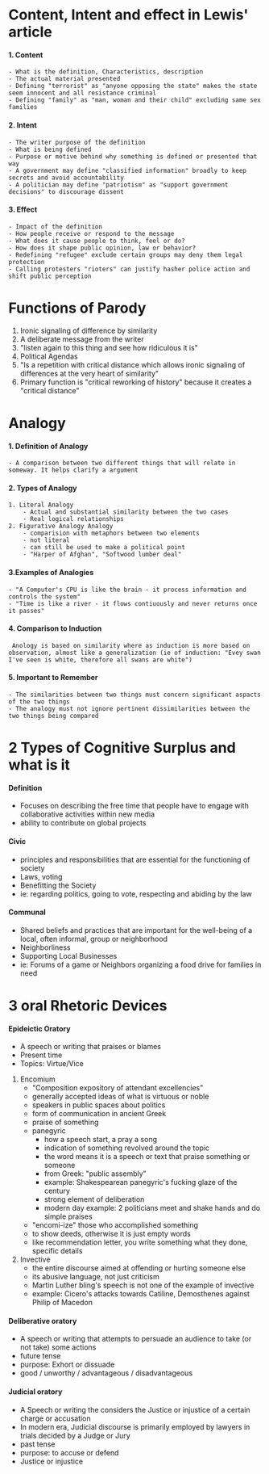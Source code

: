 # Content, Intent and effect in Lewis' article 
#### 1. Content
	- What is the definition, Characteristics, description
	- The actual material presented
	- Defining "terrorist" as "anyone opposing the state" makes the state seem innocent and all resistance criminal
	- Defining "family" as "man, woman and their child" excluding same sex families
#### 2.  Intent
	- The writer purpose of the definition
	- What is being defined
	- Purpose or motive behind why something is defined or presented that way
	- A government may define "classified information" broadly to keep secrets and avoid accountability
	- A politician may define "patriotism" as "support government decisions" to discourage dissent
#### 3. Effect
	- Impact of the definition
	- How people receive or respond to the message 
	- What does it cause people to think, feel or do? 
	- How does it shape public opinion, law or behavior?
	- Redefining "refugee" exclude certain groups may deny them legal protection
	- Calling protesters "rioters" can justify hasher police action and shift public perception

# Functions of Parody
1. Ironic signaling of difference by similarity
2. A deliberate message from the writer
3. "listen again to this thing and see how ridiculous it is"
4. Political Agendas 
5. "Is a repetition with critical distance which allows ironic signaling of differences at the very heart of similarity"
6. Primary function is "critical reworking of history" because it creates a "critical distance"

# Analogy
#### 1. Definition of Analogy
	- A comparison between two different things that will relate in someway. It helps clarify a argument

#### 2. Types of Analogy
	1. Literal Analogy
		- Actual and substantial similarity between the two cases
		- Real logical relationships
	2. Figurative Analogy Analogy
		- comparision with metaphors between two elements
		- not literal
		- can still be used to make a political point
		- "Harper of Afghan", "Softwood lumber deal"

#### 3.Examples of Analogies
	- "A Computer's CPU is like the brain - it process information and controls the system"
	- "Time is like a river - it flows contiuously and never returns once it passes"

#### 4. Comparison to Induction
	 Anology is based on similarity where as induction is more based on observation, almost like a generalization (ie of induction: "Evey swan I've seen is white, therefore all swans are white")

#### 5. Important to Remember
	- The similarities between two things must concern significant aspacts of the two things
	- The analogy must not ignore pertinent dissimilarities between the two things being compared

# 2 Types of Cognitive Surplus and what is it
#### Definition
- Focuses on describing the free time that people have to engage with collaborative activities within new media
- ability to contribute on global projects

#### Civic 
- principles and responsibilities that are essential for the functioning of society
- Laws, voting
- Benefitting the Society
- ie: regarding politics, going to vote, respecting and abiding by the law

#### Communal
- Shared beliefs and practices that are important for the well-being of a local, often informal, group or neighborhood
- Neighborliness
- Supporting Local Businesses
- ie: Forums of a game or Neighbors organizing a food drive for families in need 

# 3 oral Rhetoric Devices 
#### Epideictic Oratory
- A speech or writing that praises or blames
- Present time
- Topics: Virtue/Vice
1. Encomium
	- "Composition expository of attendant excellencies"
	-  generally accepted ideas of what is virtuous or noble 
	- speakers in public spaces about politics
	- form of communication in ancient Greek
	- praise of something 
	- panegyric
		- how a speech start, a pray a song
		- indication of something revolved around the topic
		- the word means it is a speech or text that praise something or someone
		- from Greek: "public assembly"
		- example: Shakespearean panegyric's fucking glaze of the century
		- strong element of deliberation 
		- modern day example: 2 politicians meet and shake hands and do simple praises 
	- "encomi-ize" those who accomplished something
	- to show deeds, otherwise it is just empty words
	- like recommendation letter, you write something what they done, specific details
2. Invective
    - the entire discourse aimed at offending or hurting someone else
	- its abusive language, not just criticism
    - Martin Luther bling's speech is not one of the example of invective
    - example: Cicero's attacks towards Catiline, Demosthenes against Philip of Macedon
    
#### Deliberative oratory
- A speech or writing that attempts to persuade an audience to take (or not take) some actions
- future tense
- purpose: Exhort or dissuade
- good / unworthy / advantageous / disadvantageous

#### Judicial oratory 
- A Speech or writing the considers the Justice or injustice of a certain charge or accusation
- In modern era, Judicial discourse is primarily employed by lawyers in trials decided by a Judge or Jury 
- past tense
- purpose: to accuse or defend
- Justice or injustice
